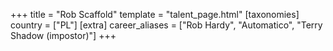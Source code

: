+++
title = "Rob Scaffold"
template = "talent_page.html"
[taxonomies]
country = ["PL"]
[extra]
career_aliases = ["Rob Hardy", "Automatico", "Terry Shadow (impostor)"]
+++

